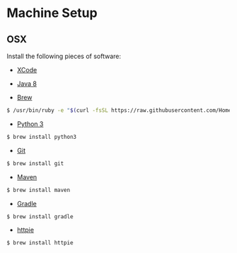 # Machine Setup

## OSX 
Install the following pieces of software: 

* [XCode](http://developer.apple.com/xcode/)

* [Java 8](https://java.com/en/download/)

* [Brew](http://brew.sh)

```bash
$ /usr/bin/ruby -e "$(curl -fsSL https://raw.githubusercontent.com/Homebrew/install/master/install)"
```


* [Python 3](https://www.python.org)
```bash
$ brew install python3
```

* [Git](https://git-scm.com)
```bash
$ brew install git
```

* [Maven](http://maven.apache.org)
```bash
$ brew install maven
```

* [Gradle](http://maven.apache.org)
```bash
$ brew install gradle
```

* [httpie](https://github.com/jkbrzt/httpie)
```bash
$ brew install httpie
```
